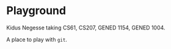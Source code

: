 # Playground
Kidus Negesse taking CS61, CS207, GENED 1154, GENED 1004.

A place to play with `git`.
